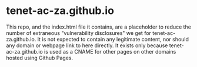 # tenet-ac-za.github.io

This repo, and the index.html file it contains, are a placeholder to
reduce the number of extraneous "vulnerability disclosures" we get for
tenet-ac-za.github.io. It is not expected to contain any legitimate
content, nor should any domain or webpage link to here directly. It
exists only because tenet-ac-za.github.io is used as a CNAME for other
pages on other domains hosted using Github Pages.
